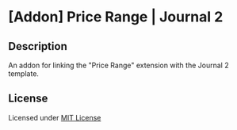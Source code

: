 # [Addon] Price Range | Journal 2

## Description
An addon for linking the "Price Range" extension with the Journal 2 template.

## License
Licensed under [MIT License](https://raw.githubusercontent.com/ocmod-space/ocmod-price-range/main/addons/journal2/LICENSE.txt)

